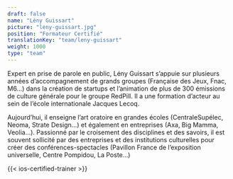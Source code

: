 ```yaml
---
draft: false
name: "Lény Guissart"
picture: "leny-guissart.jpg"
position: "Formateur Certifié"
translationKey: "team/leny-guissart"
weight: 1000
type: "team"
---
```


Expert en prise de parole en public, Lény Guissart s’appuie sur plusieurs années d’accompagnement de grands groupes (Française des Jeux, Fnac, M6…) dans la création de startups et l’animation de plus de 300 émissions de culture générale pour le groupe RedPill. Il a une formation d’acteur au sein de l’école internationale Jacques Lecoq.

Aujourd’hui, il enseigne l’art oratoire en grandes écoles (CentraleSupélec, Neoma, Strate Design…) et également en entreprises (Axa, Big Mamma, Veolia…). Passionné par le croisement des disciplines et des savoirs, il est souvent sollicité par des entreprises et des institutions culturelles pour créer des conférences-spectacles (Pavillon France de l’exposition universelle, Centre Pompidou, La Poste…)

{{< ios-certified-trainer >}}